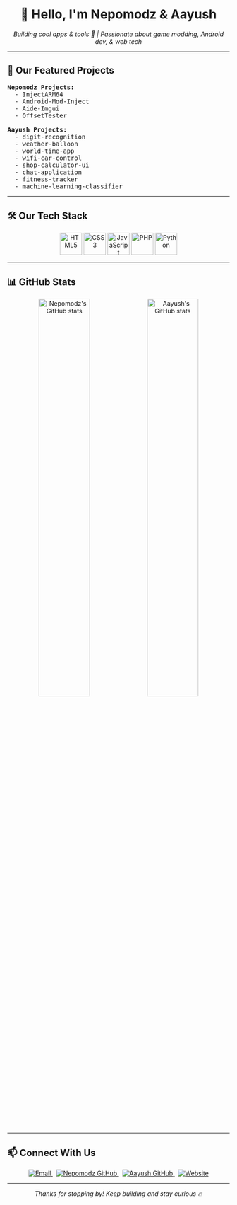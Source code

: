 <!--
  README.md for Nepomodz & Aayush GitHub Profile
-->

<h1 align="center">👋 Hello, I'm <b>Nepomodz</b> & <b>Aayush</b></h1>
<p align="center">
  <em>Building cool apps & tools 🚀 | Passionate about game modding, Android dev, & web tech</em>
</p>

---

## 🚀 Our Featured Projects

<pre>
<b>Nepomodz Projects:</b>
  - InjectARM64
  - Android-Mod-Inject
  - Aide-Imgui
  - OffsetTester

<b>Aayush Projects:</b>
  - digit-recognition
  - weather-balloon
  - world-time-app
  - wifi-car-control
  - shop-calculator-ui
  - chat-application
  - fitness-tracker
  - machine-learning-classifier
</pre>

---

## 🛠️ Our Tech Stack

<p align="center">
  <img src="https://cdn.jsdelivr.net/gh/devicons/devicon/icons/html5/html5-original.svg" alt="HTML5" width="50" height="50" />
  <img src="https://cdn.jsdelivr.net/gh/devicons/devicon/icons/css3/css3-original.svg" alt="CSS3" width="50" height="50" />
  <img src="https://cdn.jsdelivr.net/gh/devicons/devicon/icons/javascript/javascript-original.svg" alt="JavaScript" width="50" height="50" />
  <img src="https://cdn.jsdelivr.net/gh/devicons/devicon/icons/php/php-original.svg" alt="PHP" width="50" height="50" />
  <img src="https://cdn.jsdelivr.net/gh/devicons/devicon/icons/python/python-original.svg" alt="Python" width="50" height="50" />
</p>

---

## 📊 GitHub Stats

<p align="center">
  <img alt="Nepomodz's GitHub stats" src="https://github-readme-stats.vercel.app/api?username=nepmods&show_icons=true&theme=radical" width="48%" />
  <img alt="Aayush's GitHub stats" src="https://github-readme-stats.vercel.app/api?username=Aayushbohora&show_icons=true&theme=radical" width="48%" />
</p>

---

## 📫 Connect With Us

<p align="center">
  <a href="mailto:nepmods@proton.me" target="_blank" rel="noopener noreferrer">
    <img src="https://img.shields.io/badge/Email-nepmods@proton.me-red?style=for-the-badge&logo=gmail" alt="Email"/>
  </a>
  &nbsp;
  <a href="https://github.com/nepmods" target="_blank" rel="noopener noreferrer">
    <img src="https://img.shields.io/badge/GitHub-Nepomodz-181717?style=for-the-badge&logo=github" alt="Nepomodz GitHub"/>
  </a>
  &nbsp;
  <a href="https://github.com/Aayushbohora" target="_blank" rel="noopener noreferrer">
    <img src="https://img.shields.io/badge/GitHub-Aayush-181717?style=for-the-badge&logo=github" alt="Aayush GitHub"/>
  </a>
  &nbsp;
  <a href="http://arjunkattel.com.np" target="_blank" rel="noopener noreferrer">
    <img src="https://img.shields.io/badge/Website-arjunkattel.com.np-4CAF50?style=for-the-badge&logo=internet-explorer" alt="Website"/>
  </a>
</p>

---

<p align="center"><em>Thanks for stopping by! Keep building and stay curious 🔥</em></p>
